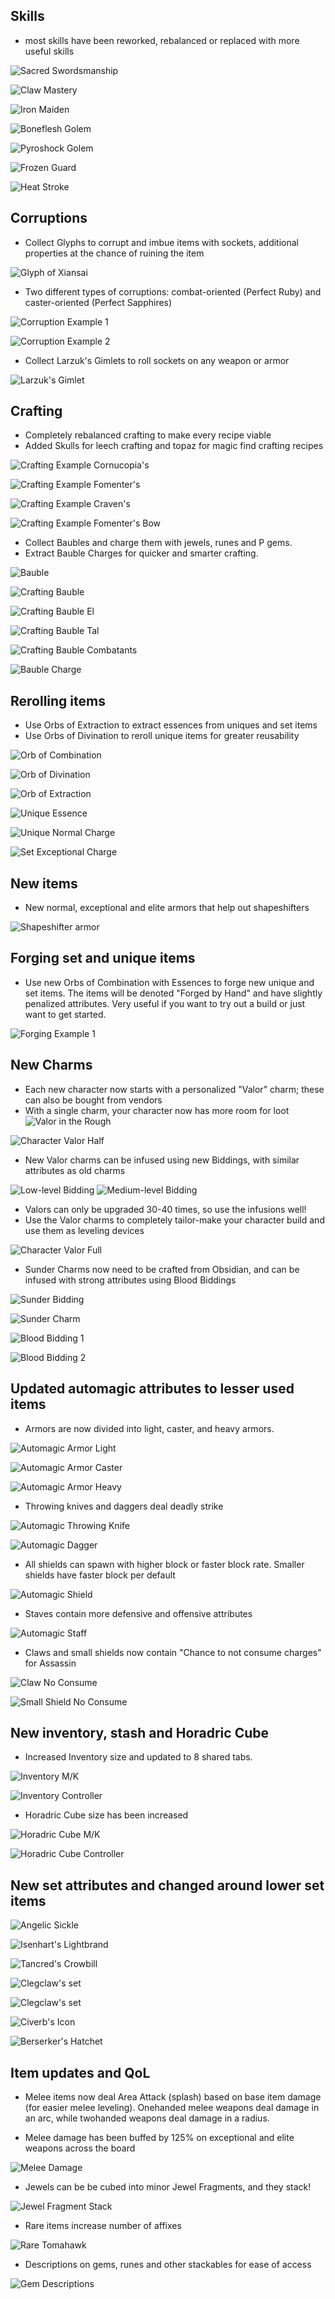 ## Skills

- most skills have been reworked, rebalanced or replaced with more useful skills

![Sacred Swordsmanship](assets/sacred-swordsmanship.png)

![Claw Mastery](assets/claw-mastery.png)

![Iron Maiden](assets/iron-maiden.png)

![Boneflesh Golem](assets/boneflesh-golem.png)

![Pyroshock Golem](assets/pyroshock-golem.png)

![Frozen Guard](assets/frozen-guard.png)

![Heat Stroke](assets/heat-stroke.png)

## Corruptions

- Collect Glyphs to corrupt and imbue items with sockets, additional properties at the chance of ruining the item

![Glyph of Xiansai](assets/glyph.png)

- Two different types of corruptions: combat-oriented (Perfect Ruby) and caster-oriented (Perfect Sapphires)

![Corruption Example 1](assets/corruption-1.png)

![Corruption Example 2](assets/corruption-2.png)

- Collect Larzuk's Gimlets to roll sockets on any weapon or armor

![Larzuk's Gimlet](assets/gimlet.png)

## Crafting

- Completely rebalanced crafting to make every recipe viable
- Added Skulls for leech crafting and topaz for magic find crafting recipes

![Crafting Example Cornucopia's](assets/cornucopia-helm.png)

![Crafting Example Fomenter's](assets/crafting-1.png)

![Crafting Example Craven's](assets/crafting-2.png)

![Crafting Example Fomenter's Bow](assets/crafting-3.png)

- Collect Baubles and charge them with jewels, runes and P gems.
- Extract Bauble Charges for quicker and smarter crafting.

![Bauble](assets/crafting.png)

![Crafting Bauble](assets/bauble-crafting.png)

![Crafting Bauble El](assets/bauble-el.png)

![Crafting Bauble Tal](assets/bauble-tal.png)

![Crafting Bauble Combatants](assets/bauble-combatants.png)

![Bauble Charge](assets/bauble-charge-combatants.png)

## Rerolling items

- Use Orbs of Extraction to extract essences from uniques and set items 
- Use Orbs of Divination to reroll unique items for greater reusability

![Orb of Combination](assets/orb-com.png)

![Orb of Divination](assets/orb-div.png)

![Orb of Extraction](assets/orb-ex.png)

![Unique Essence](assets/essence-cubes.png)

![Unique Normal Charge](assets/charge-nor-uni.png)

![Set Exceptional Charge](assets/charge-ex-com.png)

## New items

- New normal, exceptional and elite armors that help out shapeshifters

![Shapeshifter armor](assets/armor-shapeshift.png)

## Forging set and unique items

- Use new Orbs of Combination with Essences to forge new unique and set items. The items will be denoted "Forged by Hand" and have slightly penalized attributes. Very useful if you want to try out a build or just want to get started. 

![Forging Example 1](assets/forging-1.png)

<!--- ![Forging Example 2](assets/forging-2.png) --->

<!--- ![Forging Example 3](assets/forging-3.png) --->

## New Charms

- Each new character now starts with a personalized "Valor" charm; these can also be bought from vendors
- With a single charm, your character now has more room for loot
![Valor in the Rough](assets/valor-rough.png)

![Character Valor Half](assets/valor-1.png)

- New Valor charms can be infused using new Biddings, with similar attributes as old charms

![Low-level Bidding](assets/bidding-1.png)
![Medium-level Bidding](assets/bidding-2.png)

- Valors can only be upgraded 30-40 times, so use the infusions well!
- Use the Valor charms to completely tailor-make your character build and use them as leveling devices

![Character Valor Full](assets/valor-2.png)

- Sunder Charms now need to be crafted from Obsidian, and can be infused with strong attributes using Blood Biddings

![Sunder Bidding](assets/bidding-sunder.png)

![Sunder Charm](assets/sunder-charm.png)

![Blood Bidding 1](assets/bidding-blood1.png)

![Blood Bidding 2](assets/bidding-blood2.png)

## Updated automagic attributes to lesser used items
- Armors are now divided into light, caster, and heavy armors.

![Automagic Armor Light](assets/light.png)

![Automagic Armor Caster](assets/caster.png)

![Automagic Armor Heavy](assets/heavy.png)

- Throwing knives and daggers deal deadly strike

![Automagic Throwing Knife](assets/throwing-knife.png)

![Automagic Dagger](assets/dagger.png)

- All shields can spawn with higher block or faster block rate. Smaller shields have faster block per default

![Automagic Shield](assets/shield-small.png)

- Staves contain more defensive and offensive attributes

![Automagic Staff](assets/staff.png)

- Claws and small shields now contain "Chance to not consume charges" for Assassin

![Claw No Consume](assets/claw_chance_consume.png)

![Small Shield No Consume](assets/small-shield-consume.png)

## New inventory, stash and Horadric Cube

- Increased Inventory size and updated to 8 shared tabs. 

![Inventory M/K](assets/inventory-stash-mk.png)

![Inventory Controller](assets/inventory-stash-controller.png)

- Horadric Cube size has been increased

![Horadric Cube M/K](assets/horadric-mk.png)

![Horadric Cube Controller](assets/horadric-controller.png)

## New set attributes and changed around lower set items 

![Angelic Sickle](assets/angelic-sickle.png)

![Isenhart's Lightbrand](assets/isenharts-lightbrand.png)

![Tancred's Crowbill](assets/tancreds-crowbill.png)

![Clegclaw's set](assets/clegclaws-claw.png)

![Clegclaw's set](assets/clegclaws-tooth.png)

![Civerb's Icon](assets/civerbs-icon.png)

![Berserker's Hatchet](assets/berserkers-hatchet.png)

## Item updates and QoL

- Melee items now deal Area Attack (splash) based on base item damage (for easier melee leveling). Onehanded melee weapons deal damage in an arc, while twohanded weapons deal damage in a radius.

- Melee damage has been buffed by 125% on exceptional and elite weapons across the board

![Melee Damage](assets/melee-damage.png)

- Jewels can be be cubed into minor Jewel Fragments, and they stack!

![Jewel Fragment Stack](assets/jewel-fragment.png)

- Rare items increase number of affixes

![Rare Tomahawk](assets/rare-tomahawk.png)

- Descriptions on gems, runes and other stackables for ease of access

![Gem Descriptions](assets/gem-desc.png)

